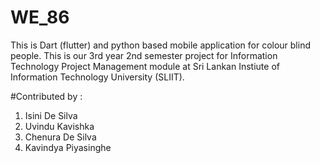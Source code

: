 # WE_86

This is Dart (flutter) and python based mobile application for colour blind people. This is our 3rd year 2nd semester project for Information Technology Project Management module at Sri Lankan Instiute of Information Technology University (SLIIT).

#Contributed by :
1. Isini De Silva
2. Uvindu Kavishka
3. Chenura De Silva
4. Kavindya Piyasinghe
